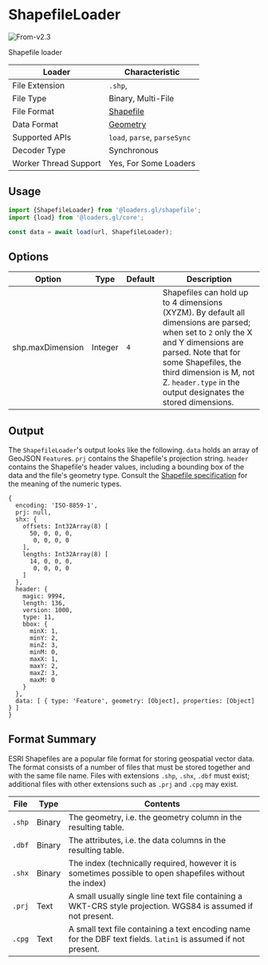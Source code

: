 # ShapefileLoader

<p class="badges">
  <img src="https://img.shields.io/badge/From-v2.3-blue.svg?style=flat-square" alt="From-v2.3" />
</p>

Shapefile loader

| Loader                | Characteristic                                                           |
| --------------------- | ------------------------------------------------------------------------ |
| File Extension        | `.shp`,                                                                  |
| File Type             | Binary, Multi-File                                                       |
| File Format           | [Shapefile](https://www.esri.com/library/whitepapers/pdfs/shapefile.pdf) |
| Data Format           | [Geometry](/docs/specifications/category-gis)                            |
| Supported APIs        | `load`, `parse`, `parseSync`                                             |
| Decoder Type          | Synchronous                                                              |
| Worker Thread Support | Yes, For Some Loaders                                                    |

## Usage

```js
import {ShapefileLoader} from '@loaders.gl/shapefile';
import {load} from '@loaders.gl/core';

const data = await load(url, ShapefileLoader);
```

## Options

| Option           | Type    | Default | Description                                                                                                                                                                                                                                                                |
| ---------------- | ------- | ------- | -------------------------------------------------------------------------------------------------------------------------------------------------------------------------------------------------------------------------------------------------------------------------- |
| shp.maxDimension | Integer | `4`     | Shapefiles can hold up to 4 dimensions (XYZM). By default all dimensions are parsed; when set to `2` only the X and Y dimensions are parsed. Note that for some Shapefiles, the third dimension is M, not Z. `header.type` in the output designates the stored dimensions. |

## Output

The `ShapefileLoader`'s output looks like the following. `data` holds an array
of GeoJSON `Feature`s. `prj` contains the Shapefile's projection string.
`header` contains the Shapefile's header values, including a bounding box of the
data and the file's geometry type. Consult the [Shapefile
specification][shapefile_spec] for the meaning of the numeric types.

[shapefile_spec]: https://www.esri.com/library/whitepapers/pdfs/shapefile.pdf#page=8

```
{
  encoding: 'ISO-8859-1',
  prj: null,
  shx: {
    offsets: Int32Array(8) [
      50, 0, 0, 0,
       0, 0, 0, 0
    ],
    lengths: Int32Array(8) [
      14, 0, 0, 0,
       0, 0, 0, 0
    ]
  },
  header: {
    magic: 9994,
    length: 136,
    version: 1000,
    type: 11,
    bbox: {
      minX: 1,
      minY: 2,
      minZ: 3,
      minM: 0,
      maxX: 1,
      maxY: 2,
      maxZ: 3,
      maxM: 0
    }
  },
  data: [ { type: 'Feature', geometry: [Object], properties: [Object] } ]
}
```

## Format Summary

ESRI Shapefiles are a popular file format for storing geospatial vector data.
The format consists of a number of files that must be stored together and with
the same file name. Files with extensions `.shp`, `.shx`, `.dbf` must exist;
additional files with other extensions such as `.prj` and `.cpg` may exist.

| File   | Type   | Contents                                                                                                       |
| ------ | ------ | -------------------------------------------------------------------------------------------------------------- |
| `.shp` | Binary | The geometry, i.e. the geometry column in the resulting table.                                                 |
| `.dbf` | Binary | The attributes, i.e. the data columns in the resulting table.                                                  |
| `.shx` | Binary | The index (technically required, however it is sometimes possible to open shapefiles without the index)        |
| `.prj` | Text   | A small usually single line text file containing a WKT-CRS style projection. WGS84 is assumed if not present.  |
| `.cpg` | Text   | A small text file containing a text encoding name for the DBF text fields. `latin1` is assumed if not present. |
